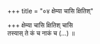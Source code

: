 +++
title = "०४ क्षेम्या चासि क्षितिश्"

+++
क्षेम्या चासि क्षितिश् चासि  
तस्यास् ते कं च नाकं च (…) ॥